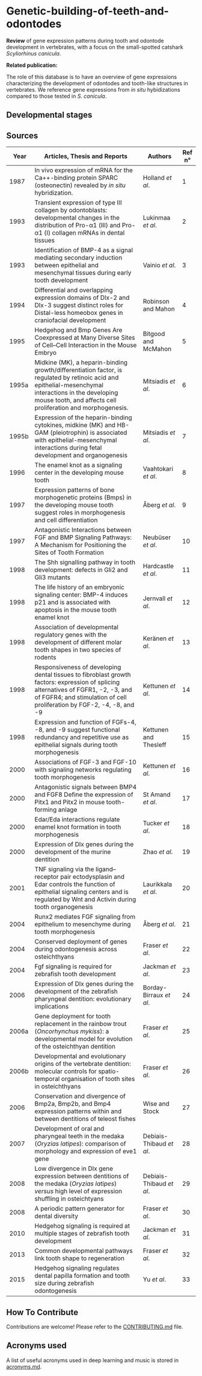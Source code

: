 # Genetic-building-of-teeth-and-odontodes

**Review** of gene expression patterns during tooth and odontode development in vertebrates, with a focus on the small-spotted catshark _Scyliorhinus canicula_. 

**Related publication:** 

The role of this database is to have an overview of gene expressions characterizing the development of odontodes and tooth-like structures in vertebrates. We reference gene expressions from _in situ_ hybidizations compared to those tested in _S. canicula_.

## Developmental stages


## Sources

| Year |  Articles, Thesis and Reports | Authors | Ref n° |
|------|-------------------------------|---------|--------|
| 1987 | In vivo expression of mRNA for the Ca++-binding protein SPARC (osteonectin) revealed by _in situ_ hybridization. | Holland _et al_. | 1 |
| 1993 | Transient expression of type III collagen by odontoblasts: developmental changes in the distribution of Pro-α1 (III) and Pro-α1 (I) collagen mRNAs in dental tissues | Lukinmaa _et al_. | 2 |
| 1993 | Identification of BMP-4 as a signal mediating secondary induction between epithelial and mesenchymal tissues during early tooth development | Vainio _et al_. | 3 |
| 1994 | Differential and overlapping expression domains of Dlx-2 and Dlx-3 suggest distinct roles for Distal-less homeobox genes in craniofacial development | Robinson and Mahon | 4 |
| 1995 | Hedgehog and Bmp Genes Are Coexpressed at Many Diverse Sites of Cell–Cell Interaction in the Mouse Embryo | Bitgood and McMahon | 5 |
| 1995a | Midkine (MK), a heparin-binding growth/differentiation factor, is regulated by retinoic acid and epithelial-mesenchymal interactions in the developing mouse tooth, and affects cell proliferation and morphogenesis. | Mitsiadis _et al_. | 6 |
| 1995b | Expression of the heparin-binding cytokines, midkine (MK) and HB-GAM (pleiotrophin) is associated with epithelial-mesenchymal interactions during fetal development and organogenesis | Mitsiadis _et al_. | 7 |
| 1996 | The enamel knot as a signaling center in the developing mouse tooth | Vaahtokari _et al_. | 8 |
| 1997 | Expression patterns of bone morphogenetic proteins (Bmps) in the developing mouse tooth suggest roles in morphogenesis and cell differentiation | Åberg _et al_. | 9 |
| 1997 | Antagonistic Interactions between FGF and BMP Signaling Pathways: A Mechanism for Positioning the Sites of Tooth Formation | Neubüser _et al_. | 10 |
| 1998 | The Shh signalling pathway in tooth development: defects in Gli2 and Gli3 mutants | Hardcastle _et al_. | 11 |
| 1998 | The life history of an embryonic signaling center: BMP-4 induces p21 and is associated with apoptosis in the mouse tooth enamel knot | Jernvall  _et al_. | 12 |
| 1998 | Association of developmental regulatory genes with the development of different molar tooth shapes in two species of rodents | Keränen _et al_. | 13 |
| 1998 | Responsiveness of developing dental tissues to fibroblast growth factors: expression of splicing alternatives of FGFR1, -2, -3, and of FGFR4; and stimulation of cell proliferation by FGF-2, -4, -8, and -9 | Kettunen _et al_. | 14 |
| 1998 | Expression and function of FGFs-4, -8, and -9 suggest functional redundancy and repetitive use as epithelial signals during tooth morphogenesis | Kettunen and Thesleff | 15 |
| 2000 | Associations of FGF-3 and FGF-10 with signaling networks regulating tooth morphogenesis | Kettunen _et al_. | 16 |
| 2000 | Antagonistic signals between BMP4 and FGF8 Define the expression of Pitx1 and Pitx2 in mouse tooth-forming anlage | St Amand _et al_. | 17 |
| 2000 | Edar/Eda interactions regulate enamel knot formation in tooth morphogenesis | Tucker _et al_. | 18 |
| 2000 | Expression of Dlx genes during the development of the murine dentition | Zhao _et al_. | 19 |
| 2001 | TNF signaling via the ligand–receptor pair ectodysplasin and Edar controls the function of epithelial signaling centers and is regulated by Wnt and Activin during tooth organogenesis | Laurikkala _et al_. | 20 |
| 2004 | Runx2 mediates FGF signaling from epithelium to mesenchyme during tooth morphogenesis | Åberg _et al_. | 21 |
| 2004 | Conserved deployment of genes during odontogenesis across osteichthyans | Fraser _et al_. | 22 |
| 2004 | Fgf signaling is required for zebrafish tooth development | Jackman _et al_. | 23 |
| 2006 | Expression of Dlx genes during the development of the zebrafish pharyngeal dentition: evolutionary implications |  Borday-Birraux _et al_. | 24 |
| 2006a | Gene deployment for tooth replacement in the rainbow trout (_Oncorhynchus mykiss_): a developmental model for evolution of the osteichthyan dentition | Fraser _et al_. | 25 |
| 2006b | Developmental and evolutionary origins of the vertebrate dentition: molecular controls for spatio-temporal organisation of tooth sites in osteichthyans | Fraser _et al_. | 26 |
| 2006 | Conservation and divergence of Bmp2a, Bmp2b, and Bmp4 expression patterns within and between dentitions of teleost fishes | Wise and Stock | 27 |
| 2007 | Development of oral and pharyngeal teeth in the medaka (_Oryzias latipes_): comparison of morphology and expression of eve1 gene | Debiais-Thibaud _et al_. | 28 |
| 2008 | Low divergence in Dlx gene expression between dentitions of the medaka (_Oryzias latipes_) _versus_ high level of expression shuffling in osteichtyans | Debiais-Thibaud _et al_. | 29 |
| 2008 | A periodic pattern generator for dental diversity | Fraser _et al_. | 30 |
| 2010 | Hedgehog signaling is required at multiple stages of zebrafish tooth development | Jackman _et al_. | 31 |
| 2013 | Common developmental pathways link tooth shape to regeneration | Fraser _et al_. | 32 |
| 2015 | Hedgehog signaling regulates dental papilla formation and tooth size during zebrafish odontogenesis | Yu _et al_. | 33 |

## How To Contribute

Contributions are welcome!
Please refer to the [CONTRIBUTING.md](CONTRIBUTING.md) file.

## Acronyms used

A list of useful acronyms used in deep learning and music is stored in [acronyms.md](acronyms.md).
